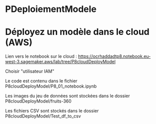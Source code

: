 # PDeploiementModele
# Déployez un modèle dans le cloud (AWS)
Lien vers le notebook sur le cloud : https://ocrhaddadtp8.notebook.eu-west-3.sagemaker.aws/lab/tree/P8cloudDeployModel

Choisir "utilisateur IAM"

Le code est contenu dans le fichier P8cloudDeployModel/P8_01_notebook.ipynb

Les images du jeu de données sont stockées dans le dossier P8cloudDeployModel/fruits-360

Les fichiers CSV sont stockés dans le dossier P8cloudDeployModel/Test_df_to_csv
